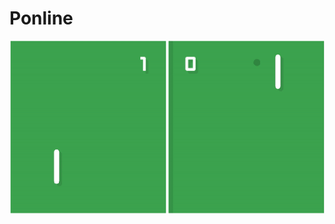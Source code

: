 # Ponline

<div style="align:center;">
<img src="https://github.com/josemorval/Ponline/blob/master/img/tennis2d.gif" width="600"  align="middle" />
</div>
